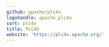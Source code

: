 ```yaml
---
github: apache/plc4x
logohandle: apache_plc4x
sort: plc4x
title: PLC4X
website: 'https://plc4x.apache.org/'
---
```

